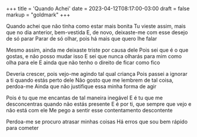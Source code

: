 +++
title = 'Quando Achei'
date = 2023-04-12T08:17:00-03:00
draft = false
markup = "goldmark"
+++

Quando achei que não tinha como estar mais bonita
Tu vieste assim, mais que no dia anterior, bem-vestida
E, de novo, deixaste-me com esse desejo de só parar
Parar de só olhar, pois há mais que quero lhe falar

Mesmo assim, ainda me deixaste triste por causa dele
Pois sei que é o que gostas, e não posso mudar isso
E sei que nunca olharás para mim como olha para ele
E ainda que não tenho o direito de ficar como fico

Deveria crescer, pois vejo-me agindo tal qual criança
Pois passei a ignorar a ti quando estás perto dele
Não gosto que me lembrem de tal coisa, perdoa-me
Ainda que não justifique essa minha forma de agir

Pois é tu que me encantas de tal maneira inegável
E é tu que me desconcentras quando não estás presente
E é por ti, que sempre que vejo e não está com ele
Me pego a sentir esse contentamento descontente

Perdoa-me se procuro atrasar minhas coisas
Há erros que sou bem rápido para cometer
